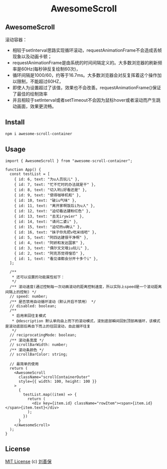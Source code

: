 <div align="center">
<h1>AwesomeScroll</h1>
</div>

## AwesomeScroll
滚动容器：
* 相较于setInterval思路实现循环滚动，requestAnimationFrame不会造成丢帧现象以及动画卡顿；
* requestAnimationFrame是由系统的时间间隔定义的。大多数浏览器的刷新频率是60Hz(每秒钟反复绘制60次)，
* 循环间隔是1000/60，约等于16.7ms。大多数浏览器会对反复挥着这个操作加以限制，不能超过60HZ，
* 即使人为设置超过了该值，效果也不会改善。requestAnimationFrame()保证了最佳的绘制效率
* 并且相较于setInterval或者setTimeout不会因为鼠标hover或者滚动而产生跳动画面，效果更流畅。

## Install
```sh
npm i awesome-scroll-container
```

## Usage
```tsx
import { AwesomeScroll } from "awesome-scroll-container";

function App() {
  const testList = [
    { id: 6, text: "为u人员玩儿" },
    { id: 7, text: "忙不忙时的办法就是干" },
    { id: 8, text: "切入哟i好看还是" },
    { id: 9, text: "使得咖啡机和" },
    { id: 10, text: "破iu气味" },
    { id: 11, text: "离开家啊饭后i为u人" },
    { id: 12, text: "迫切看达建粉红色" },
    { id: 13, text: "去无irywier" },
    { id: 14, text: "请问二婆i" },
    { id: 15, text: "迫切热u确认" },
    { id: 16, text: "妹子你先把v吃米线吧" },
    { id: 5, text: "阿四达建很干净啊" },
    { id: 4, text: "阿娇和发达国家" },
    { id: 3, text: "偶尔文文哦iu玩儿" },
    { id: 2, text: "阿克苏觉得惶恐" },
    { id: 1, text: "看见谁都会分开十多个i" },
  ];
  
  /**
   * 还可以设置的功能属性如下：
   */
  /** 滚动速度(通过控制每一次动画滚动的距离控制速度，所以实际上speed是一个滚动距离间隔上的控制) */
  // speed: number;
  /** 是否禁用自动循环滚动（默认开启不禁用） */
  // disabled: boolean;
  /**
   * 启用来回往复模式
   * @description 默认单向由上而下的滚动模式，滚到底部瞬间回到顶部再循环，该模式是滚动底部后再自下而上的往回滚动，自此循环往复
   */
  // reciprocatingMode: boolean;
  /** 滚动条宽度 */
  // scrollBarWidth: number;
  /** 滚动条颜色 */
  // scrollBarColor: string;
  
  // 最简单的使用
  return (
    <AwesomeScroll
      className="scrollContainerOuter"
      style={{ width: 100, height: 100 }}
    >
      {
        testList.map((item) => {
          return (
            <div key={item.id} className="rowItem"><span>{item.id}</span>{item.text}</div>
          );
        })
      }
    </AwesomeScroll>
  );
}
```
## License
[MIT License](https://github.com/lsbFlying/awesome-scroll-container/blob/master/LICENSE) (c) [刘善保](https://github.com/lsbFlying)
